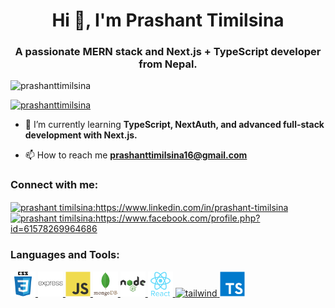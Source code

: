 <h1 align="center">Hi 👋, I'm Prashant Timilsina</h1>
<h3 align="center">A passionate MERN stack and Next.js + TypeScript developer from Nepal.</h3>

<p align="left"> <img src="https://komarev.com/ghpvc/?username=prashanttimilsina&label=Profile%20views&color=0e75b6&style=flat" alt="prashanttimilsina" /> </p>

<p align="left"> <a href="https://github.com/ryo-ma/github-profile-trophy"><img src="https://github-profile-trophy.vercel.app/?username=prashanttimilsina" alt="prashanttimilsina" /></a> </p>

- 🌱 I’m currently learning **TypeScript, NextAuth, and advanced full-stack development with Next.js.**

- 📫 How to reach me **prashanttimilsina16@gmail.com**

<h3 align="left">Connect with me:</h3>
<p align="left">
<a href="https://linkedin.com/in/prashant timilsina:https://www.linkedin.com/in/prashant-timilsina" target="blank"><img align="center" src="https://raw.githubusercontent.com/rahuldkjain/github-profile-readme-generator/master/src/images/icons/Social/linked-in-alt.svg" alt="prashant timilsina:https://www.linkedin.com/in/prashant-timilsina" height="30" width="40" /></a>
<a href="https://fb.com/prashant timilsina:https://www.facebook.com/profile.php?id=61578269964686" target="blank"><img align="center" src="https://raw.githubusercontent.com/rahuldkjain/github-profile-readme-generator/master/src/images/icons/Social/facebook.svg" alt="prashant timilsina:https://www.facebook.com/profile.php?id=61578269964686" height="30" width="40" /></a>
</p>

<h3 align="left">Languages and Tools:</h3>
<p align="left"> <a href="https://www.w3schools.com/css/" target="_blank" rel="noreferrer"> <img src="https://raw.githubusercontent.com/devicons/devicon/master/icons/css3/css3-original-wordmark.svg" alt="css3" width="40" height="40"/> </a> <a href="https://expressjs.com" target="_blank" rel="noreferrer"> <img src="https://raw.githubusercontent.com/devicons/devicon/master/icons/express/express-original-wordmark.svg" alt="express" width="40" height="40"/> </a> <a href="https://developer.mozilla.org/en-US/docs/Web/JavaScript" target="_blank" rel="noreferrer"> <img src="https://raw.githubusercontent.com/devicons/devicon/master/icons/javascript/javascript-original.svg" alt="javascript" width="40" height="40"/> </a> <a href="https://www.mongodb.com/" target="_blank" rel="noreferrer"> <img src="https://raw.githubusercontent.com/devicons/devicon/master/icons/mongodb/mongodb-original-wordmark.svg" alt="mongodb" width="40" height="40"/> </a> <a href="https://nodejs.org" target="_blank" rel="noreferrer"> <img src="https://raw.githubusercontent.com/devicons/devicon/master/icons/nodejs/nodejs-original-wordmark.svg" alt="nodejs" width="40" height="40"/> </a> <a href="https://reactjs.org/" target="_blank" rel="noreferrer"> <img src="https://raw.githubusercontent.com/devicons/devicon/master/icons/react/react-original-wordmark.svg" alt="react" width="40" height="40"/> </a> <a href="https://tailwindcss.com/" target="_blank" rel="noreferrer"> <img src="https://www.vectorlogo.zone/logos/tailwindcss/tailwindcss-icon.svg" alt="tailwind" width="40" height="40"/> </a> <a href="https://www.typescriptlang.org/" target="_blank" rel="noreferrer"> <img src="https://raw.githubusercontent.com/devicons/devicon/master/icons/typescript/typescript-original.svg" alt="typescript" width="40" height="40"/> </a> </p>
